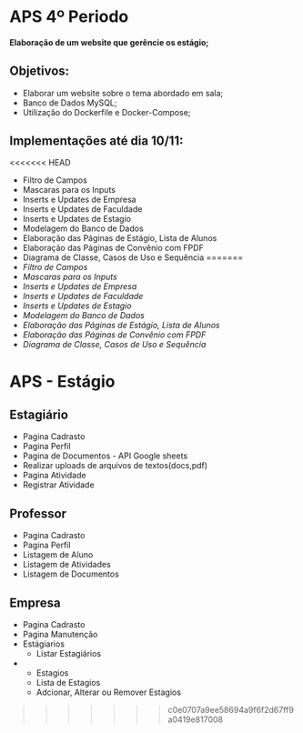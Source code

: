 # APS 4º Periodo
#### Elaboração de um website que gerêncie os estágio;


## Objetivos:
  - Elaborar um website sobre o tema abordado em sala;
  - Banco de Dados MySQL;
  - Utilização do Dockerfile e Docker-Compose;

## Implementações até dia 10/11:

<<<<<<< HEAD
  - Filtro de Campos
  - Mascaras para os Inputs
  - Inserts e Updates de Empresa
  - Inserts e Updates de Faculdade
  - Inserts e Updates de Estagio
  - Modelagem do Banco de Dados
  - Elaboração das Páginas de Estágio, Lista de Alunos
  - Elaboração das Páginas de Convênio com FPDF
  - Diagrama de Classe, Casos de Uso e Sequência
=======
  - *Filtro de Campos*
  - *Mascaras para os Inputs*
  - *Inserts e Updates de Empresa*
  - *Inserts e Updates de Faculdade*
  - *Inserts e Updates de Estagio*
  - *Modelagem do Banco de Dados*
  - *Elaboração das Páginas de Estágio, Lista de Alunos*
  - *Elaboração das Páginas de Convênio com FPDF*
  - *Diagrama de Classe, Casos de Uso e Sequência*


# APS - Estágio
## Estagiário
 -  Pagina Cadrasto
 -  Pagina Perfil
 -  Pagina de Documentos - API Google sheets
 -  Realizar uploads de arquivos de textos(docs,pdf)
 -  Pagina Atividade
   -  Registrar Atividade
## Professor
 -  Pagina Cadrasto
 -  Pagina  Perfil
 -  Listagem de Aluno
   -  Listagem de Atividades 
   -  Listagem de Documentos
## Empresa
 -  Pagina Cadrasto
 -  Pagina Manutenção
 -  Estágiarios
    -  Listar Estagiários
 - * Estagios
    -  Lista de Estagios
    -  Adcionar, Alterar ou Remover Estagios
>>>>>>> c0e0707a9ee58694a9f6f2d67ff9a0419e817008
